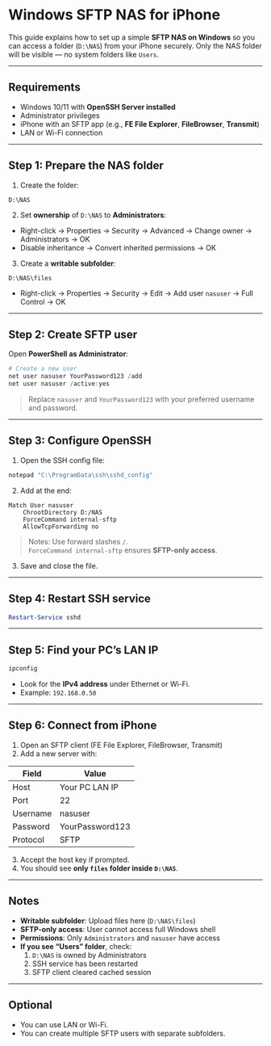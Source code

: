 # Windows SFTP NAS for iPhone

This guide explains how to set up a simple **SFTP NAS on Windows** so you can access a folder (`D:\NAS`) from your iPhone securely. Only the NAS folder will be visible — no system folders like `Users`.

---

## Requirements

- Windows 10/11 with **OpenSSH Server installed**
- Administrator privileges
- iPhone with an SFTP app (e.g., **FE File Explorer**, **FileBrowser**, **Transmit**)
- LAN or Wi-Fi connection

---

## Step 1: Prepare the NAS folder

1. Create the folder:

```
D:\NAS
```

2. Set **ownership** of `D:\NAS` to **Administrators**:

- Right-click → Properties → Security → Advanced → Change owner → Administrators → OK  
- Disable inheritance → Convert inherited permissions → OK

3. Create a **writable subfolder**:

```
D:\NAS\files
```

- Right-click → Properties → Security → Edit → Add user `nasuser` → Full Control → OK

---

## Step 2: Create SFTP user

Open **PowerShell as Administrator**:

```powershell
# Create a new user
net user nasuser YourPassword123 /add
net user nasuser /active:yes
```

> Replace `nasuser` and `YourPassword123` with your preferred username and password.

---

## Step 3: Configure OpenSSH

1. Open the SSH config file:

```powershell
notepad "C:\ProgramData\ssh\sshd_config"
```

2. Add at the end:

```
Match User nasuser
    ChrootDirectory D:/NAS
    ForceCommand internal-sftp
    AllowTcpForwarding no
```

> Notes: Use forward slashes `/`.  
> `ForceCommand internal-sftp` ensures **SFTP-only access**.

3. Save and close the file.

---

## Step 4: Restart SSH service

```powershell
Restart-Service sshd
```

---

## Step 5: Find your PC’s LAN IP

```powershell
ipconfig
```

- Look for the **IPv4 address** under Ethernet or Wi-Fi.  
- Example: `192.168.0.50`

---

## Step 6: Connect from iPhone

1. Open an SFTP client (FE File Explorer, FileBrowser, Transmit)  
2. Add a new server with:

| Field       | Value                     |
|------------|---------------------------|
| Host       | Your PC LAN IP            |
| Port       | 22                        |
| Username   | nasuser                   |
| Password   | YourPassword123           |
| Protocol   | SFTP                      |

3. Accept the host key if prompted.  
4. You should see **only `files` folder inside `D:\NAS`**.  

---

## Notes

- **Writable subfolder**: Upload files here (`D:\NAS\files`)  
- **SFTP-only access**: User cannot access full Windows shell  
- **Permissions**: Only `Administrators` and `nasuser` have access  
- **If you see “Users” folder**, check:  
  1. `D:\NAS` is owned by Administrators  
  2. SSH service has been restarted  
  3. SFTP client cleared cached session  

---

## Optional

- You can use LAN or Wi-Fi.  
- You can create multiple SFTP users with separate subfolders.
